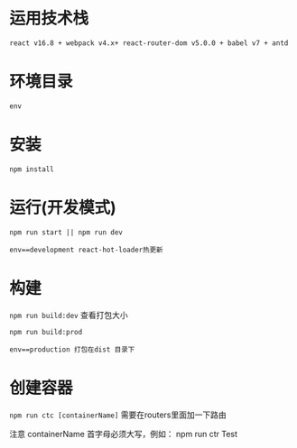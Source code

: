 # 运用技术栈

`react v16.8 + webpack v4.x+ react-router-dom v5.0.0 + babel v7 + antd`

# 环境目录

`env`

# 安装

`npm install`

# 运行(开发模式)

`npm run start || npm run dev`  

`env==development react-hot-loader热更新`

# 构建

`npm run build:dev` 查看打包大小

`npm run build:prod` 

`env==production 打包在dist 目录下`

# 创建容器

`npm run ctc [containerName]` 需要在routers里面加一下路由

注意 containerName 首字母必须大写，例如： npm run ctr Test